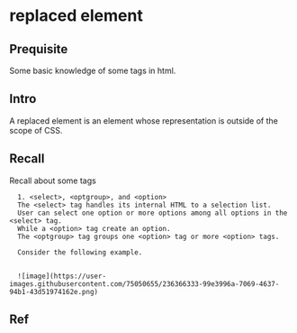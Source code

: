 # replaced element
## Prequisite
Some basic knowledge of some tags in html.

## Intro
A replaced element is an element whose representation is outside of the scope of CSS.

## Recall
Recall about some tags
      
      1. <select>, <optgroup>, and <option>
      The <select> tag handles its internal HTML to a selection list. 
      User can select one option or more options among all options in the <select> tag.
      While a <option> tag create an option.
      The <optgroup> tag groups one <option> tag or more <option> tags.
      
      Consider the following example.


      ![image](https://user-images.githubusercontent.com/75050655/236366333-99e3996a-7069-4637-94b1-43d51974162e.png)

      
      

## Ref

